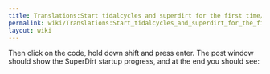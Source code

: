 ```yaml
---
title: Translations:Start tidalcycles and superdirt for the first time/6/en-gb
permalink: wiki/Translations:Start_tidalcycles_and_superdirt_for_the_first_time/6/en-gb/
layout: wiki
---
```


Then click on the code, hold down shift and press enter. The post window
should show the SuperDirt startup progress, and at the end you should
see:
